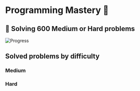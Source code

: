 # Programming Mastery :punch:

## :goal_net:  Solving 600 Medium or Hard problems 

![Progress](https://progress-bar.dev/2/?scale=600&title=InterviewGod&width=500&color=babaca&suffix=+problems+solved)

## Solved problems by difficulty

### Medium

### Hard


